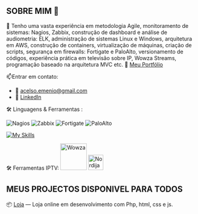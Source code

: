## SOBRE MIM 👋
🧠 Tenho uma vasta experiência em metodologia Agile, monitoramento de sistemas: Nagios, Zabbix, construção de dashboard e análise de audiometria: ELK, administração de sistemas Linux e Windows, arquitetura em AWS, construção de containers, virtualização de máquinas, criação de scripts, segurança em firewalls: Fortigate e PaloAlto, versionamento de códigos, experiência prática em televisão sobre IP, Wowza Streams, programação baseado na arquitetura MVC etc.
🔗 [Meu Portfólio](https://acaluege.github.io/portfolio/)

📫Entrar em contato:
- 📧 [acelso.emenio@gmail.com](mailto:acelso.emenio@gmail.com)  
- 🔗 [LinkedIn](https://linkedin.com/in/afonso-c-272b3254)

🛠️ Linguagens & Ferramentas :

![Nagios](https://img.shields.io/badge/Nagios-monitoring-blue)
![Zabbix](https://img.shields.io/badge/Zabbix-monitoring-red)
![Fortigate](https://img.shields.io/badge/Fortigate-firewall-lightgrey)
![PaloAlto](https://img.shields.io/badge/PaloAlto-firewall-yellow)

[![My Skills](https://skillicons.dev/icons?i=php,js,html,css,aws,docker,wowza,nordija)](https://skillicons.dev)

🛠️ Ferramentas IPTV:
<img src="https://seekvectorlogo.net/wp-content/uploads/2019/09/wowza-media-systems-vector-logo.png" alt="Wowza" height="70"/>
<img src="icons/nordija.png" alt="Nordija" height="40"/>




## MEUS PROJECTOS DISPONIVEL PARA TODOS 
📦 [Loja](https://github.com/portugalgit/eshop) — Loja online em desenvolvimento com Php, html, css e js.





